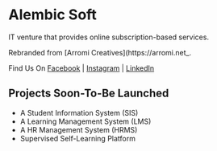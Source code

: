 # Alembic Soft

IT venture that provides online subscription-based services.

Rebranded from [Arromi Creatives](https://arromi.net_.

Find Us On [Facebook](https://facebook.com/AlembicSoft) | [Instagram](https://www.instagram.com/AlembicSoft) | [LinkedIn](https://www.linkedin.com/company/AlembicSoft)

## Projects Soon-To-Be Launched

- A Student Information System (SIS)
- A Learning Management System (LMS)
- A HR Management System (HRMS)
- Supervised Self-Learning Platform

